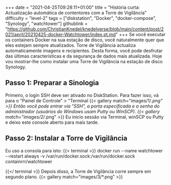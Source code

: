 +++
date = "2021-04-25T09:28:11+01:00"
title = "História curta: Actualização automática de contentores com a Torre de Vigilância"
difficulty = "level-2"
tags = ["diskstation", "Docker", "docker-compose", "Synology", "watchtower"]
githublink = "https://github.com/ChristianKnedel/knedelverse/blob/main/content/post/2021/april/20210425-docker-Watchtower/index.pt.md"
+++
Se você executar os containers Docker na sua estação de disco, você naturalmente quer que eles estejam sempre atualizados. Torre de Vigilância actualiza automaticamente imagens e recipientes. Desta forma, você pode desfrutar das últimas características e da segurança de dados mais atualizada. Hoje vou mostrar-lhe como instalar uma Torre de Vigilância na estação de disco Synology.
## Passo 1: Preparar a Sinologia
Primeiro, o login SSH deve ser ativado no DiskStation. Para fazer isso, vá para o "Painel de Controle" > "Terminal
{{< gallery match="images/1/*.png" >}}
Então você pode entrar via "SSH", a porta especificada e a senha do administrador (usuários do Windows usam Putty ou WinSCP).
{{< gallery match="images/2/*.png" >}}
Eu inicio sessão via Terminal, winSCP ou Putty e deixo este console aberto para mais tarde.
## Passo 2: Instalar a Torre de Vigilância
Eu uso a consola para isto:
{{< terminal >}}
docker run --name watchtower --restart always -v /var/run/docker.sock:/var/run/docker.sock containrrr/watchtower

{{</ terminal >}}
Depois disso, a Torre de Vigilância corre sempre em segundo plano.
{{< gallery match="images/3/*.png" >}}
